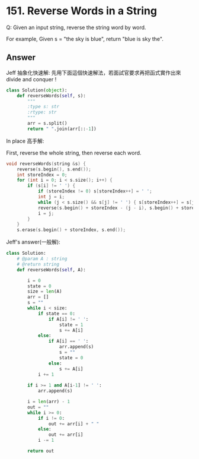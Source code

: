 # 151. Reverse Words in a String
Q: Given an input string, reverse the string word by word.

For example,
Given s = "the sky is blue",
return "blue is sky the".

## Answer
Jeff 抽象化快速解:
先用下面這個快速解法，若面試官要求再把函式實作出來 divide and conquer !
```python
class Solution(object):
    def reverseWords(self, s):
        """
        :type s: str
        :rtype: str
        """
        arr = s.split()
        return " ".join(arr[::-1])
```

In place 高手解:

First, reverse the whole string, then reverse each word.
```c++
void reverseWords(string &s) {
    reverse(s.begin(), s.end());
    int storeIndex = 0;
    for (int i = 0; i < s.size(); i++) {
        if (s[i] != ' ') {
            if (storeIndex != 0) s[storeIndex++] = ' ';
            int j = i;
            while (j < s.size() && s[j] != ' ') { s[storeIndex++] = s[j++]; }
            reverse(s.begin() + storeIndex - (j - i), s.begin() + storeIndex);
            i = j;
        }
    }
    s.erase(s.begin() + storeIndex, s.end());
```

Jeff's answer(一般解):
```python
class Solution:
    # @param A : string
    # @return string
    def reverseWords(self, A):

        i = 0
        state = 0
        size = len(A)
        arr = []
        s = ""
        while i < size:
            if state == 0:
                if A[i] != ' ':
                    state = 1
                    s += A[i]
            else:
                if A[i] == ' ':
                    arr.append(s)
                    s = ""
                    state = 0
                else:
                    s += A[i]
            i += 1
        
        if i >= 1 and A[i-1] != ' ':
            arr.append(s)

        i = len(arr) - 1
        out = ""
        while i >= 0:
            if i != 0:
                out += arr[i] + " "
            else:
                out += arr[i]
            i -= 1

        return out
```